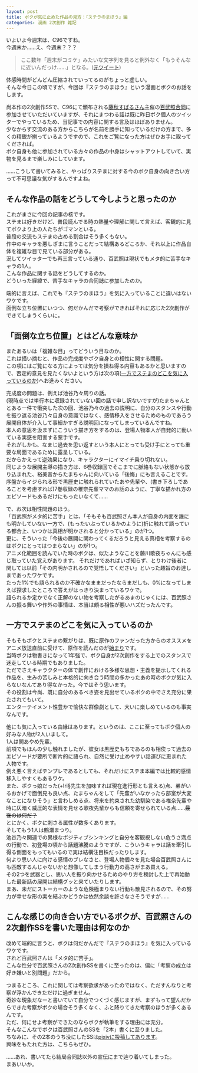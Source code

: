```yaml
---
layout: post
title: ボクが気に止めた作品の見方：『ステラのまほう』編
categories: 漫画 2次創作 雑記
---
```


いよいよ今週末は、C96ですね。  
今週末か……え、今週末？？？

>ここ数年「週末がコミケ」みたいな文字列を見ると例外なく「もうそんなに近いんだっけ……」となる。([元ツイート](https://twitter.com/s6jrmany/status/1158584749645950977))

体感時間がどんどん圧縮されていってるのがちょっと虚しい。  
そんな今日この頃ですが、今回は『ステラのまほう』という漫画とボクのお話をします。

尚本作の2次創作SSで、C96にて頒布される[藤秋すばるさん](https://twitter.com/f_subal)主催の[百武照合同](https://twitter.com/f_subal/status/1158024724410011648)に参加させていただいていますが、それにまつわる話は既に昨日ボク個人のツイッターでやっているため、当記事での内容に関する言及はほぼありません。  
少なからず交流のある方からこちらが名前を勝手に知っているだけの方まで、多くの精鋭が揃っているようですので、これをご覧になった方はぜひお手に取ってくだされば。  
ボク自身も他に参加されている方々の作品の中身はシャットアウトしていて、実物を見るまで楽しみにしています。

……こうして書いてみると、やっぱりステまに対する今のボク自身の向き合い方って不可思議な気がするんですよね。

## そんな作品の話をどうして今しようと思ったのか

これがまさに今回の記事の核です。  
ステまは好きだけど、普段読んでる時の熱量や理解に関して言えば、客観的に見てボクより上の人たちがゴマンといる。  
普段の交流もステまの占める割合はそう多くもない。  
作中のキャラを悪しざまに言うことだって結構あるどころか、それ以上に作品自体を複雑な目で見ている部分がある。  
況してツイッターでも再三言っている通り、百武照は現状でもメタ的に苦手なキャラの1人。  
こんな作品に関する話をどうしてするのか。  
どういった経緯で、苦手なキャラの合同誌に参加したのか。

端的に言えば、これでも『ステラのまほう』を気に入っていることに違いはないワケです。    
面倒な立ち位置にいつつ、何だかんだで考察ができればそれに応じた2次創作ができてしまうくらいに。  

## 「面倒な立ち位置」とはどんな意味か

またあるいは「複雑な目」ってどういう目なのか。  
これは掻い摘むと、作品の完成度やボク自身との相性に関する問題。  
この項にはご覧になる方によっては気分を損ね得る内容もあるかと思いますので、否定的意見を見たくないよという方は次の項([一方でステまのどこを気に入っているのか](#一方でステまのどこを気に入っているのか))へお進みください。

完成度の問題は、例えば池谷乃々周りの話。  
(現時点では単行本に収録されていない回の話で申し訳ないですが)たまちゃんととある一件で衝突した次の回、池谷乃々の過去の説明に、自分のスタンスや行動を振り返る池谷乃々自身の意識ではなく、感情移入をさせるためのものであろう展開自体が介入して事細かすぎる説明回になってしまっているんですね。  
本人の意思を汲まずにこういう描き方をするのは、登場人物本人が自発的に動いている実感を阻害する悪手です。  
それがしかも、なまじ過去を思い返すという本人にとっても受け手にとっても重要な局面であるために露呈している。  
だからかえって逆効果になり、キャラクターにイマイチ乗り切れない。  
同じような展開主導の描き方は、6巻収録回でそこまでに脈絡もない状態から放り込まれた、裕美音からたまちゃんに向いている「後悔」にも言えることです。  
序盤からイジられる形で黒歴史に触れられていたあや先輩や、(書き下ろしであることを考慮すれば)7巻収録の椎奈先輩ママのお話のように、丁寧な描かれ方のエピソードもあるだけにもったいなくて……  

で、お次は相性問題のほう。  
「百武照がメタ的に苦手」とは、「そもそも百武照さん本人が自身の内面を誰にも明かしていない一方で、(もったいぶっているかのように)折に触れて語っている都合上、いつかは真相が明かされると分かっている」のが1つ。  
更に、そういった「今後の展開に関わってくるだろうと見える真相を考察するのはボクにとってはつまらない」のが1つ。  
アニメ化範囲を読んでいた時のボクは、似たようなことを藤川歌夜ちゃんにも感じ取っていた覚えがあります。
それだけであればいざ知らず、とりわけ後者に関しては以前「その内明かされるので覚悟してください」といった趣旨のお達しまであったワケです。  
たった1%でも語られるのか不確かなままだったならまだしも、0%になってしまえば探求したところで答えがはっきり決まっているワケで。  
語られるか定かでなく正解のない物を考察したがるあまのじゃくには、百武照さんの振る舞いや作外の事情は、本当は頗る相性が悪いハズだったんです。

## 一方でステまのどこを気に入っているのか

そもそもボクとステまの繋がりは、既に原作のファンだった方からのオススメをアニメ放送直前に受けて、原作を読んだのが[始まり](/2016-08-28-comic/)です。  
当時ボクは物書きになって1年強で、ボク自身が2次創作をする上でのスタンスで迷走している時期でもありました。  
ただでさえキャラクターの体で創作における多様な思想・主義を提示してくれる作品を、生みの苦しみと本格的に向き合う時間の多かったあの時のボクが気に入らないなんてあり得なかった。今ではそう思います。  
その役割は今尚、既に自分のあるべき姿を見出せているボクの中でさえ充分に果たされてもいて。  
エンターテイメント性豊かで愉快な群像劇として、大いに楽しめているのも事実なんです。

他にも気に入っている由縁はあります。というのは、ここに至ってもボク個人の好みな人物が2人いまして。  
1人は関あやめ先輩。  
前項でもほんの少し触れましたが、彼女は黒歴史もちであるのも相俟って過去のエピソードが要所で断片的に語られ、自然に受け止めやすい話運びに恵まれた人物です。  
例え悪く言えばテンプレであるとしても、それだけにステま本編では比較的感情移入しやすくもあるワケ。  
また、ボクっ娘だった(+Iri§先生を加味すれば現在進行形とも言える)点、弟がいるおかげで面倒見も良い点、たまちゃんをして「先輩がいなかったら部室が大変なことになりそう」と言わしめる点、将来を約束された幼馴染である椎奈先輩や時に仄暗く威圧的な表情を見せる歌夜先輩からも信頼を寄せられている点……~~最後のは何だ？~~  
とにかく、ボクに刺さる属性が数多くあります。  
そしてもう1人は鶴瀬まつり。  
池谷乃々関連での異様なポジティブシンキングと自分を客観視しない危うさ満点の行動で、初登場の頃から話題沸騰のようですが、こういうキャラは話を牽引し得る側面をもってもいるので実は結構注目株だったりします。  
何より思い人に向ける感情のブレなさと、登場人物個々を見た場合百武照さんにも匹敵するんじゃないかと想像してしまう行動力の高さがまあ買える。  
その2つを武器とし、思い人を振り向かせるためのやり方を検討した上で再始動した最新話の展開は結構グッと来ていたりします。  
まあ、未だにストーカーのような危険極まりない行動も散見されるので、その努力が幸せな形の実を結ぶかどうかは依然余談を許さなさそうですが……

## こんな感じの向き合い方でいるボクが、百武照さんの2次創作SSを書いた理由は何なのか

改めて端的に言うと、ボクは何だかんだで『ステラのまほう』を気に入っているワケです。  
されど百武照さんは「メタ的に苦手」。  
こんな性分で百武照さんの2次創作SSを書くに至ったのは、偏に「考察の成立は好き嫌いと別問題」だから。

つまるところ、これに関しては考察欲求があったのではなく、ただすんなりと考察が浮かんできただけに過ぎません。  
奇妙な現象だなーと書いていて自分でつくづく感じますが、まずもって望んだからできた考察がボクの場合そう多くなく、ふと降りてきた考察のほうが多くあるんです。  
ただ、何にせよ考察ができたのならボクが執筆をする理由には充分。  
そんなこんなでボクは百武照さんのSSを「2本」書くに至りました。  
ちなみに、その2本のうち没にしたSSは[pixivに投稿してあります](https://www.pixiv.net/novel/show.php?id=11398069)。  
興味をもたれた方は、こちらもぜひ。

……あれ、書いてたら結局合同誌以外の宣伝にまで辿り着いてしまった。  
まあいいか。
